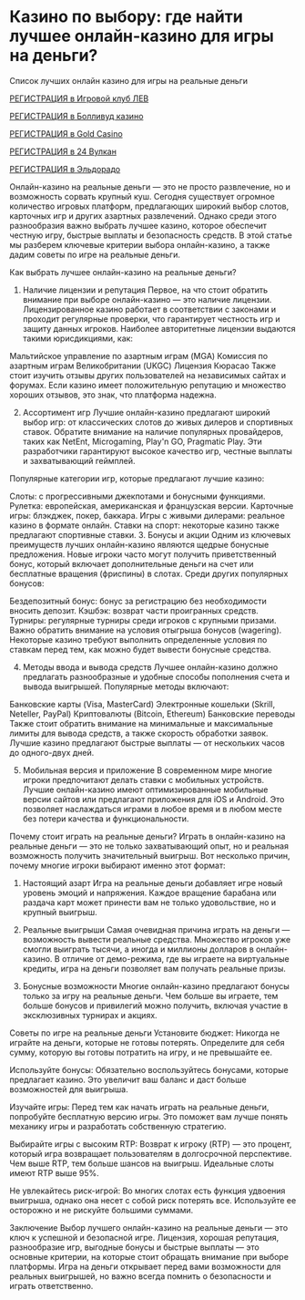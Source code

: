 # Казино по выбору: где найти лучшее онлайн-казино для игры на деньги?
Список лучших онлайн казино для игры на реальные деньги

[РЕГИСТРАЦИЯ в Игровой клуб ЛЕВ](https://yielddigitals.top?ref=fap_w41726p111_default)

[РЕГИСТРАЦИЯ в Болливуд казино](https://lucky-bo11ywood.top?ref=fap_w41726p129_default)

[РЕГИСТРАЦИЯ в Gold Casino](https://interup-moving.top?ref=fap_w41726p126_default)

[РЕГИСТРАЦИЯ в 24 Вулкан](https://digital-currents.top?ref=fap_w41726p113_default)

[РЕГИСТРАЦИЯ в Эльдорадо](https://digital-pours.top?ref=fap_w41726p112_default)

Онлайн-казино на реальные деньги — это не просто развлечение, но и возможность сорвать крупный куш. Сегодня существует огромное количество игровых платформ, предлагающих широкий выбор слотов, карточных игр и других азартных развлечений. Однако среди этого разнообразия важно выбрать лучшее казино, которое обеспечит честную игру, быстрые выплаты и безопасность средств. В этой статье мы разберем ключевые критерии выбора онлайн-казино, а также дадим советы по игре на реальные деньги.

Как выбрать лучшее онлайн-казино на реальные деньги?
1. Наличие лицензии и репутация
Первое, на что стоит обратить внимание при выборе онлайн-казино — это наличие лицензии. Лицензированное казино работает в соответствии с законами и проходит регулярные проверки, что гарантирует честность игр и защиту данных игроков. Наиболее авторитетные лицензии выдаются такими юрисдикциями, как:

Мальтийское управление по азартным играм (MGA)
Комиссия по азартным играм Великобритании (UKGC)
Лицензия Кюрасао
Также стоит изучить отзывы других пользователей на независимых сайтах и форумах. Если казино имеет положительную репутацию и множество хороших отзывов, это знак, что платформа надежна.

2. Ассортимент игр
Лучшие онлайн-казино предлагают широкий выбор игр: от классических слотов до живых дилеров и спортивных ставок. Обратите внимание на наличие популярных провайдеров, таких как NetEnt, Microgaming, Play'n GO, Pragmatic Play. Эти разработчики гарантируют высокое качество игр, честные выплаты и захватывающий геймплей.

Популярные категории игр, которые предлагают лучшие казино:

Слоты: с прогрессивными джекпотами и бонусными функциями.
Рулетка: европейская, американская и французская версии.
Карточные игры: блэкджек, покер, баккара.
Игры с живыми дилерами: реальное казино в формате онлайн.
Ставки на спорт: некоторые казино также предлагают спортивные ставки.
3. Бонусы и акции
Одним из ключевых преимуществ лучших онлайн-казино являются щедрые бонусные предложения. Новые игроки часто могут получить приветственный бонус, который включает дополнительные деньги на счет или бесплатные вращения (фриспины) в слотах. Среди других популярных бонусов:

Бездепозитный бонус: бонус за регистрацию без необходимости вносить депозит.
Кэшбэк: возврат части проигранных средств.
Турниры: регулярные турниры среди игроков с крупными призами.
Важно обратить внимание на условия отыгрыша бонусов (wagering). Некоторые казино требуют выполнить определенные условия по ставкам перед тем, как можно будет вывести бонусные средства.

4. Методы ввода и вывода средств
Лучшее онлайн-казино должно предлагать разнообразные и удобные способы пополнения счета и вывода выигрышей. Популярные методы включают:

Банковские карты (Visa, MasterCard)
Электронные кошельки (Skrill, Neteller, PayPal)
Криптовалюты (Bitcoin, Ethereum)
Банковские переводы
Также стоит обратить внимание на минимальные и максимальные лимиты для вывода средств, а также скорость обработки заявок. Лучшие казино предлагают быстрые выплаты — от нескольких часов до одного-двух дней.

5. Мобильная версия и приложение
В современном мире многие игроки предпочитают делать ставки с мобильных устройств. Лучшие онлайн-казино имеют оптимизированные мобильные версии сайтов или предлагают приложения для iOS и Android. Это позволяет наслаждаться играми в любое время и в любом месте без потери качества и функциональности.

Почему стоит играть на реальные деньги?
Играть в онлайн-казино на реальные деньги — это не только захватывающий опыт, но и реальная возможность получить значительный выигрыш. Вот несколько причин, почему многие игроки выбирают именно этот формат:

1. Настоящий азарт
Игра на реальные деньги добавляет игре новый уровень эмоций и напряжения. Каждое вращение барабана или раздача карт может принести вам не только удовольствие, но и крупный выигрыш.

2. Реальные выигрыши
Самая очевидная причина играть на деньги — возможность вывести реальные средства. Множество игроков уже смогли выиграть тысячи, а иногда и миллионы долларов в онлайн-казино. В отличие от демо-режима, где вы играете на виртуальные кредиты, игра на деньги позволяет вам получать реальные призы.

3. Бонусные возможности
Многие онлайн-казино предлагают бонусы только за игру на реальные деньги. Чем больше вы играете, тем больше бонусов и привилегий можно получить, включая участие в эксклюзивных турнирах и акциях.

Советы по игре на реальные деньги
Установите бюджет: Никогда не играйте на деньги, которые не готовы потерять. Определите для себя сумму, которую вы готовы потратить на игру, и не превышайте ее.

Используйте бонусы: Обязательно воспользуйтесь бонусами, которые предлагает казино. Это увеличит ваш баланс и даст больше возможностей для выигрыша.

Изучайте игры: Перед тем как начать играть на реальные деньги, попробуйте бесплатную версию игры. Это поможет вам лучше понять механику игры и разработать собственную стратегию.

Выбирайте игры с высоким RTP: Возврат к игроку (RTP) — это процент, который игра возвращает пользователям в долгосрочной перспективе. Чем выше RTP, тем больше шансов на выигрыш. Идеальные слоты имеют RTP выше 95%.

Не увлекайтесь риск-игрой: Во многих слотах есть функция удвоения выигрыша, однако она несет с собой риск потерять все. Используйте ее осторожно и не рискуйте большими суммами.

Заключение
Выбор лучшего онлайн-казино на реальные деньги — это ключ к успешной и безопасной игре. Лицензия, хорошая репутация, разнообразие игр, выгодные бонусы и быстрые выплаты — это основные критерии, на которые стоит обращать внимание при выборе платформы. Игра на деньги открывает перед вами возможности для реальных выигрышей, но важно всегда помнить о безопасности и играть ответственно.
